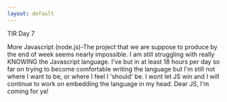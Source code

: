 ```yaml
---
layout: default
---
```


TIR Day 7

More Javascript (node.js)-The project that we are suppose to produce by the end of week seems nearly impossible. I am still struggling with really KNOWING
the Javascript language. I've but in at least 18 hours per day so far on trying to become comfortable writing the language but I'm still
not where I want to be, or where I feel I 'should' be. I wont let JS win and I will continue to work on embedding the language in my head. 
Dear JS, I'm coming for ya!